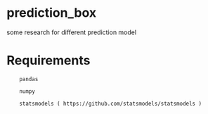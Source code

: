 # prediction_box
some research for different prediction model


# Requirements

        pandas

        numpy

        statsmodels ( https://github.com/statsmodels/statsmodels )